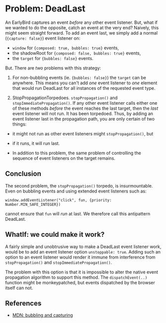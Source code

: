 # Problem: DeadLast

An EarlyBird captures an event *before* any other event listener. But, what if we wanted to do the opposite, catch an event at the very end? Naively, this might seem straight forward. To add an event last, we simply add a normal (`{capture: false}`) event listener on:
 * `window` for `{composed: true, bubbles: true}` events,
 * the shadowRoot for `{composed: false, bubbles: true}` events,
 * the `target` for `{bubbles: false}` events.

But. There are *two* problems with this strategy:

1. For non-bubbling events (ie. `{bubbles: false}`) the `target` can be anywhere. This means you can't add *one* event listener to *one* element that would run DeadLast for all instances of the requested event type.  

2. StopPropagationTorpedoes. `stopPropagation()` and `stopImmediatePropagation()`. If any other event listener calls either one of these methods *before* the event reaches the last target, then the *last* event listener will not run. It has been torpedoed. Thus, by adding an event listener last in the propagation path, you are only certain of two things:
 * it might not run as other event listeners might `stopPropagation()`, but
 * if it runs, it will run last.  

* In addition to this problem, the same problem of controlling the sequence of event listeners on the target remains.

## Conclusion

The second problem, the `stopPropagation()` torpedo, is insurmountable. Even on bubbling events and using extended event listeners such as:

`window.addEventListener("click", fun, {priority: Number.MIN_SAFE_INTEGER})`  

cannot ensure that `fun` will *run* at last. We therefore call this antipattern DeadLast.

## WhatIf: we could make it work?

A fairly simple and unobtrusive way to make a DeadLast event listener work, would be to add an event listener option `unstoppable: true`. Adding such an option to an event listener would render it immune from interference from `stopPropagation()` and `stopImmediatePropagation()`.

The problem with this option is that it is impossible to alter the native event propagation algorithm to support this method. The `dispatchEvent(..)` function might be monkeypatched, but events dispatched by the browser itself can not. 
   
## References

 * [MDN: bubbling and capturing](https://developer.mozilla.org/en-US/docs/Learn/JavaScript/Building_blocks/Events#Bubbling_and_capturing_explained)
